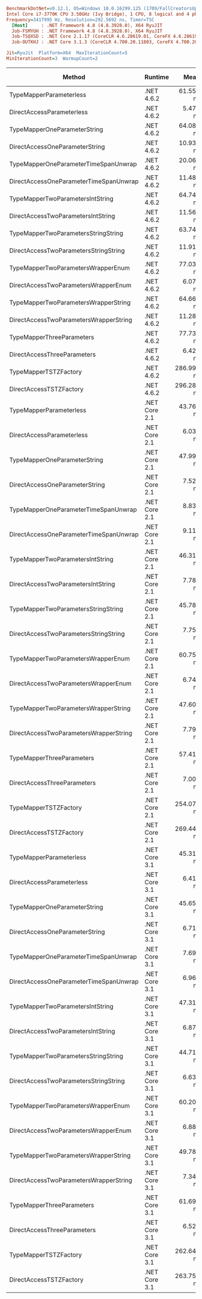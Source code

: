 ``` ini

BenchmarkDotNet=v0.12.1, OS=Windows 10.0.16299.125 (1709/FallCreatorsUpdate/Redstone3)
Intel Core i7-3770K CPU 3.50GHz (Ivy Bridge), 1 CPU, 8 logical and 4 physical cores
Frequency=3417995 Hz, Resolution=292.5692 ns, Timer=TSC
  [Host]     : .NET Framework 4.8 (4.8.3928.0), X64 RyuJIT
  Job-FSMYUH : .NET Framework 4.8 (4.8.3928.0), X64 RyuJIT
  Job-TSQXSD : .NET Core 2.1.17 (CoreCLR 4.6.28619.01, CoreFX 4.6.28619.01), X64 RyuJIT
  Job-OUTKHJ : .NET Core 3.1.3 (CoreCLR 4.700.20.11803, CoreFX 4.700.20.12001), X64 RyuJIT

Jit=RyuJit  Platform=X64  MaxIterationCount=5  
MinIterationCount=3  WarmupCount=2  

```
|                                 Method |       Runtime |       Mean | Ratio |  Gen 0 | Gen 1 | Gen 2 | Allocated |
|--------------------------------------- |-------------- |-----------:|------:|-------:|------:|------:|----------:|
|                TypeMapperParameterless |    .NET 4.6.2 |  61.556 ns | 11.25 | 0.0229 |     - |     - |      96 B |
|              DirectAccessParameterless |    .NET 4.6.2 |   5.474 ns |  1.00 | 0.0153 |     - |     - |      64 B |
|           TypeMapperOneParameterString |    .NET 4.6.2 |  64.086 ns | 11.71 | 0.0229 |     - |     - |      96 B |
|         DirectAccessOneParameterString |    .NET 4.6.2 |  10.931 ns |  2.00 | 0.0153 |     - |     - |      64 B |
|   TypeMapperOneParameterTimeSpanUnwrap |    .NET 4.6.2 |  20.066 ns |  3.67 | 0.0153 |     - |     - |      64 B |
| DirectAccessOneParameterTimeSpanUnwrap |    .NET 4.6.2 |  11.483 ns |  2.10 | 0.0153 |     - |     - |      64 B |
|       TypeMapperTwoParametersIntString |    .NET 4.6.2 |  64.744 ns | 11.83 | 0.0229 |     - |     - |      96 B |
|     DirectAccessTwoParametersIntString |    .NET 4.6.2 |  11.568 ns |  2.11 | 0.0153 |     - |     - |      64 B |
|    TypeMapperTwoParametersStringString |    .NET 4.6.2 |  63.740 ns | 11.65 | 0.0229 |     - |     - |      96 B |
|  DirectAccessTwoParametersStringString |    .NET 4.6.2 |  11.911 ns |  2.18 | 0.0153 |     - |     - |      64 B |
|     TypeMapperTwoParametersWrapperEnum |    .NET 4.6.2 |  77.032 ns | 14.07 | 0.0229 |     - |     - |      96 B |
|   DirectAccessTwoParametersWrapperEnum |    .NET 4.6.2 |   6.076 ns |  1.11 | 0.0153 |     - |     - |      64 B |
|   TypeMapperTwoParametersWrapperString |    .NET 4.6.2 |  64.663 ns | 11.81 | 0.0229 |     - |     - |      96 B |
| DirectAccessTwoParametersWrapperString |    .NET 4.6.2 |  11.280 ns |  2.06 | 0.0153 |     - |     - |      64 B |
|              TypeMapperThreeParameters |    .NET 4.6.2 |  77.736 ns | 14.26 | 0.0229 |     - |     - |      96 B |
|            DirectAccessThreeParameters |    .NET 4.6.2 |   6.422 ns |  1.17 | 0.0153 |     - |     - |      64 B |
|                  TypeMapperTSTZFactory |    .NET 4.6.2 | 286.997 ns | 52.44 | 0.0153 |     - |     - |      64 B |
|                DirectAccessTSTZFactory |    .NET 4.6.2 | 296.282 ns | 54.13 | 0.0153 |     - |     - |      64 B |
|                TypeMapperParameterless | .NET Core 2.1 |  43.761 ns |  8.00 | 0.0228 |     - |     - |      96 B |
|              DirectAccessParameterless | .NET Core 2.1 |   6.038 ns |  1.10 | 0.0152 |     - |     - |      64 B |
|           TypeMapperOneParameterString | .NET Core 2.1 |  47.997 ns |  8.77 | 0.0228 |     - |     - |      96 B |
|         DirectAccessOneParameterString | .NET Core 2.1 |   7.523 ns |  1.37 | 0.0152 |     - |     - |      64 B |
|   TypeMapperOneParameterTimeSpanUnwrap | .NET Core 2.1 |   8.835 ns |  1.61 | 0.0152 |     - |     - |      64 B |
| DirectAccessOneParameterTimeSpanUnwrap | .NET Core 2.1 |   9.116 ns |  1.67 | 0.0152 |     - |     - |      64 B |
|       TypeMapperTwoParametersIntString | .NET Core 2.1 |  46.319 ns |  8.46 | 0.0228 |     - |     - |      96 B |
|     DirectAccessTwoParametersIntString | .NET Core 2.1 |   7.784 ns |  1.42 | 0.0152 |     - |     - |      64 B |
|    TypeMapperTwoParametersStringString | .NET Core 2.1 |  45.784 ns |  8.36 | 0.0228 |     - |     - |      96 B |
|  DirectAccessTwoParametersStringString | .NET Core 2.1 |   7.758 ns |  1.42 | 0.0152 |     - |     - |      64 B |
|     TypeMapperTwoParametersWrapperEnum | .NET Core 2.1 |  60.758 ns | 11.10 | 0.0228 |     - |     - |      96 B |
|   DirectAccessTwoParametersWrapperEnum | .NET Core 2.1 |   6.741 ns |  1.23 | 0.0152 |     - |     - |      64 B |
|   TypeMapperTwoParametersWrapperString | .NET Core 2.1 |  47.603 ns |  8.70 | 0.0228 |     - |     - |      96 B |
| DirectAccessTwoParametersWrapperString | .NET Core 2.1 |   7.796 ns |  1.42 | 0.0152 |     - |     - |      64 B |
|              TypeMapperThreeParameters | .NET Core 2.1 |  57.410 ns | 10.49 | 0.0228 |     - |     - |      96 B |
|            DirectAccessThreeParameters | .NET Core 2.1 |   7.007 ns |  1.28 | 0.0152 |     - |     - |      64 B |
|                  TypeMapperTSTZFactory | .NET Core 2.1 | 254.073 ns | 46.42 | 0.0148 |     - |     - |      64 B |
|                DirectAccessTSTZFactory | .NET Core 2.1 | 269.445 ns | 49.23 | 0.0148 |     - |     - |      64 B |
|                TypeMapperParameterless | .NET Core 3.1 |  45.314 ns |  8.28 | 0.0229 |     - |     - |      96 B |
|              DirectAccessParameterless | .NET Core 3.1 |   6.414 ns |  1.17 | 0.0153 |     - |     - |      64 B |
|           TypeMapperOneParameterString | .NET Core 3.1 |  45.654 ns |  8.34 | 0.0229 |     - |     - |      96 B |
|         DirectAccessOneParameterString | .NET Core 3.1 |   6.716 ns |  1.23 | 0.0153 |     - |     - |      64 B |
|   TypeMapperOneParameterTimeSpanUnwrap | .NET Core 3.1 |   7.691 ns |  1.41 | 0.0153 |     - |     - |      64 B |
| DirectAccessOneParameterTimeSpanUnwrap | .NET Core 3.1 |   6.961 ns |  1.27 | 0.0153 |     - |     - |      64 B |
|       TypeMapperTwoParametersIntString | .NET Core 3.1 |  47.314 ns |  8.64 | 0.0229 |     - |     - |      96 B |
|     DirectAccessTwoParametersIntString | .NET Core 3.1 |   6.876 ns |  1.26 | 0.0153 |     - |     - |      64 B |
|    TypeMapperTwoParametersStringString | .NET Core 3.1 |  44.715 ns |  8.17 | 0.0229 |     - |     - |      96 B |
|  DirectAccessTwoParametersStringString | .NET Core 3.1 |   6.637 ns |  1.21 | 0.0153 |     - |     - |      64 B |
|     TypeMapperTwoParametersWrapperEnum | .NET Core 3.1 |  60.203 ns | 11.00 | 0.0229 |     - |     - |      96 B |
|   DirectAccessTwoParametersWrapperEnum | .NET Core 3.1 |   6.887 ns |  1.26 | 0.0153 |     - |     - |      64 B |
|   TypeMapperTwoParametersWrapperString | .NET Core 3.1 |  49.785 ns |  9.09 | 0.0229 |     - |     - |      96 B |
| DirectAccessTwoParametersWrapperString | .NET Core 3.1 |   7.345 ns |  1.34 | 0.0153 |     - |     - |      64 B |
|              TypeMapperThreeParameters | .NET Core 3.1 |  61.695 ns | 11.27 | 0.0229 |     - |     - |      96 B |
|            DirectAccessThreeParameters | .NET Core 3.1 |   6.520 ns |  1.19 | 0.0153 |     - |     - |      64 B |
|                  TypeMapperTSTZFactory | .NET Core 3.1 | 262.649 ns | 47.98 | 0.0153 |     - |     - |      64 B |
|                DirectAccessTSTZFactory | .NET Core 3.1 | 263.751 ns | 48.18 | 0.0148 |     - |     - |      64 B |
